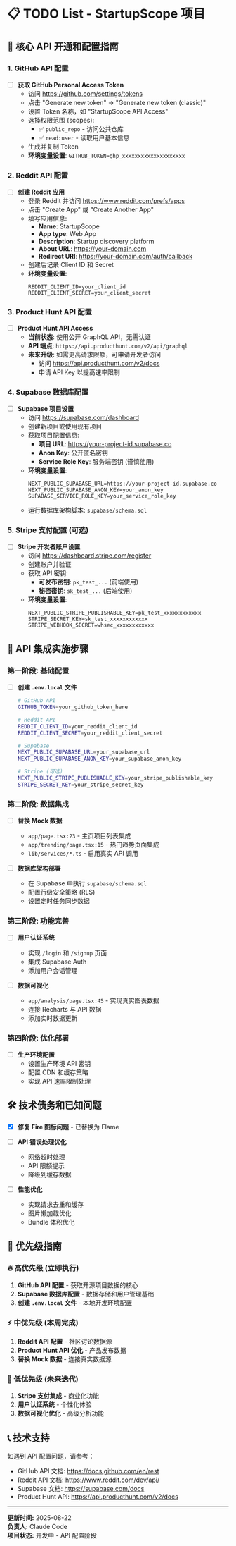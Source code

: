 # 📋 TODO List - StartupScope 项目

## 🔧 核心 API 开通和配置指南

### 1. GitHub API 配置
- [ ] **获取 GitHub Personal Access Token**
  - 访问 https://github.com/settings/tokens
  - 点击 "Generate new token" → "Generate new token (classic)"
  - 设置 Token 名称，如 "StartupScope API Access"
  - 选择权限范围 (scopes):
    - ✅ `public_repo` - 访问公共仓库
    - ✅ `read:user` - 读取用户基本信息
  - 生成并复制 Token
  - **环境变量设置**: `GITHUB_TOKEN=ghp_xxxxxxxxxxxxxxxxxxxx`

### 2. Reddit API 配置
- [ ] **创建 Reddit 应用**
  - 登录 Reddit 并访问 https://www.reddit.com/prefs/apps
  - 点击 "Create App" 或 "Create Another App"
  - 填写应用信息:
    - **Name**: StartupScope
    - **App type**: Web App
    - **Description**: Startup discovery platform
    - **About URL**: https://your-domain.com
    - **Redirect URI**: https://your-domain.com/auth/callback
  - 创建后记录 Client ID 和 Secret
  - **环境变量设置**: 
    ```
    REDDIT_CLIENT_ID=your_client_id
    REDDIT_CLIENT_SECRET=your_client_secret
    ```

### 3. Product Hunt API 配置
- [ ] **Product Hunt API Access**
  - **当前状态**: 使用公开 GraphQL API，无需认证
  - **API 端点**: `https://api.producthunt.com/v2/api/graphql`
  - **未来升级**: 如需更高请求限额，可申请开发者访问
    - 访问 https://api.producthunt.com/v2/docs
    - 申请 API Key 以提高速率限制

### 4. Supabase 数据库配置
- [ ] **Supabase 项目设置**
  - 访问 https://supabase.com/dashboard
  - 创建新项目或使用现有项目
  - 获取项目配置信息:
    - **项目 URL**: https://your-project-id.supabase.co
    - **Anon Key**: 公开匿名密钥
    - **Service Role Key**: 服务端密钥 (谨慎使用)
  - **环境变量设置**:
    ```
    NEXT_PUBLIC_SUPABASE_URL=https://your-project-id.supabase.co
    NEXT_PUBLIC_SUPABASE_ANON_KEY=your_anon_key
    SUPABASE_SERVICE_ROLE_KEY=your_service_role_key
    ```
  - 运行数据库架构脚本: `supabase/schema.sql`

### 5. Stripe 支付配置 (可选)
- [ ] **Stripe 开发者账户设置**
  - 访问 https://dashboard.stripe.com/register
  - 创建账户并验证
  - 获取 API 密钥:
    - **可发布密钥**: `pk_test_...` (前端使用)
    - **秘密密钥**: `sk_test_...` (后端使用)
  - **环境变量设置**:
    ```
    NEXT_PUBLIC_STRIPE_PUBLISHABLE_KEY=pk_test_xxxxxxxxxxxx
    STRIPE_SECRET_KEY=sk_test_xxxxxxxxxxxx
    STRIPE_WEBHOOK_SECRET=whsec_xxxxxxxxxxxx
    ```

## 🔄 API 集成实施步骤

### 第一阶段: 基础配置
- [ ] **创建 `.env.local` 文件**
  ```bash
  # GitHub API
  GITHUB_TOKEN=your_github_token_here
  
  # Reddit API
  REDDIT_CLIENT_ID=your_reddit_client_id
  REDDIT_CLIENT_SECRET=your_reddit_client_secret
  
  # Supabase
  NEXT_PUBLIC_SUPABASE_URL=your_supabase_url
  NEXT_PUBLIC_SUPABASE_ANON_KEY=your_supabase_anon_key
  
  # Stripe (可选)
  NEXT_PUBLIC_STRIPE_PUBLISHABLE_KEY=your_stripe_publishable_key
  STRIPE_SECRET_KEY=your_stripe_secret_key
  ```

### 第二阶段: 数据集成
- [ ] **替换 Mock 数据**
  - `app/page.tsx:23` - 主页项目列表集成
  - `app/trending/page.tsx:15` - 热门趋势页面集成
  - `lib/services/*.ts` - 启用真实 API 调用

- [ ] **数据库架构部署**
  - 在 Supabase 中执行 `supabase/schema.sql`
  - 配置行级安全策略 (RLS)
  - 设置定时任务同步数据

### 第三阶段: 功能完善
- [ ] **用户认证系统**
  - 实现 `/login` 和 `/signup` 页面
  - 集成 Supabase Auth
  - 添加用户会话管理

- [ ] **数据可视化**
  - `app/analysis/page.tsx:45` - 实现真实图表数据
  - 连接 Recharts 与 API 数据
  - 添加实时数据更新

### 第四阶段: 优化部署
- [ ] **生产环境配置**
  - 设置生产环境 API 密钥
  - 配置 CDN 和缓存策略
  - 实现 API 速率限制处理

## 🛠 技术债务和已知问题

- [x] **修复 Fire 图标问题** - 已替换为 Flame
- [ ] **API 错误处理优化**
  - 网络超时处理
  - API 限额提示
  - 降级到缓存数据

- [ ] **性能优化**
  - 实现请求去重和缓存
  - 图片懒加载优化
  - Bundle 体积优化

## 🚀 优先级指南

### 🔥 高优先级 (立即执行)
1. **GitHub API 配置** - 获取开源项目数据的核心
2. **Supabase 数据库配置** - 数据存储和用户管理基础
3. **创建 `.env.local` 文件** - 本地开发环境配置

### ⚡ 中优先级 (本周完成)  
1. **Reddit API 配置** - 社区讨论数据源
2. **Product Hunt API 优化** - 产品发布数据
3. **替换 Mock 数据** - 连接真实数据源

### 💎 低优先级 (未来迭代)
1. **Stripe 支付集成** - 商业化功能
2. **用户认证系统** - 个性化体验
3. **数据可视化优化** - 高级分析功能

## 📞 技术支持

如遇到 API 配置问题，请参考：
- GitHub API 文档: https://docs.github.com/en/rest
- Reddit API 文档: https://www.reddit.com/dev/api/
- Supabase 文档: https://supabase.com/docs
- Product Hunt API: https://api.producthunt.com/v2/docs

---

**更新时间:** 2025-08-22  
**负责人:** Claude Code  
**项目状态:** 开发中 - API 配置阶段